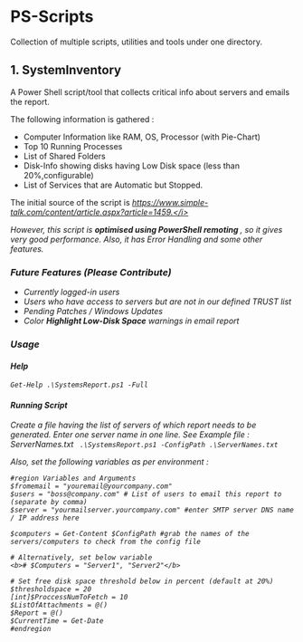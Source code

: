# PS-Scripts

Collection of multiple scripts, utilities and tools under one directory.

## 1. SystemInventory

A Power Shell script/tool that collects critical info about servers and emails the report.

The following information is gathered :

* Computer Information like RAM, OS, Processor (with Pie-Chart)
* Top 10 Running Processes
* List of Shared Folders
* Disk-Info showing disks having Low Disk space (less than 20%,configurable)
* List of Services that are Automatic but Stopped.

The initial source of the script is <i>https://www.simple-talk.com/content/article.aspx?article=1459.</i>

However, this script is <b>optimised using PowerShell remoting </b>, so it gives very good performance. 
Also, it has Error Handling and some other features.

### Future Features   (Please Contribute)

* Currently logged-in users
* Users who have access to servers but are not in our defined TRUST list
* Pending Patches / Windows Updates 
* Color <b><i>Highlight Low-Disk Space</b></i> warnings in email report


### Usage
#### Help
`Get-Help .\SystemsReport.ps1 -Full`

#### Running Script
Create a file having the list of servers of which report needs to be generated. Enter one server name in one line. See Example file : ServerNames.txt
` .\SystemsReport.ps1 -ConfigPath .\ServerNames.txt`

Also, set the following variables as per environment :

```
#region Variables and Arguments
$fromemail = "youremail@yourcompany.com"
$users = "boss@company.com" # List of users to email this report to (separate by comma)
$server = "yourmailserver.yourcompany.com" #enter SMTP server DNS name / IP address here

$computers = Get-Content $ConfigPath #grab the names of the servers/computers to check from the config file

# Alternatively, set below variable
<b># $Computers = "Server1", "Server2"</b>

# Set free disk space threshold below in percent (default at 20%)
$thresholdspace = 20
[int]$ProccessNumToFetch = 10
$ListOfAttachments = @()
$Report = @()
$CurrentTime = Get-Date
#endregion
```

